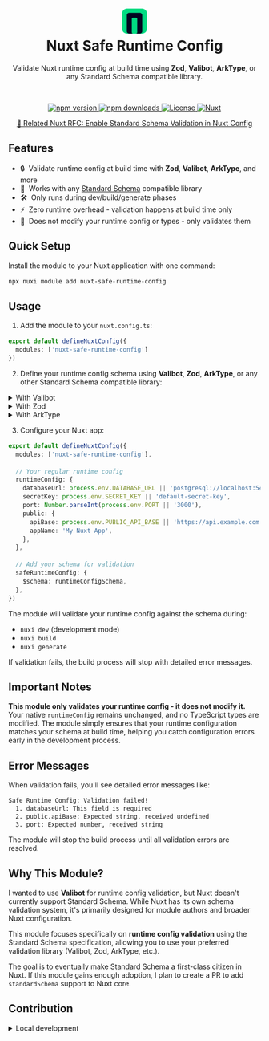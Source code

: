 <h1 align="center">
  <img alt="Nuxt safe runtime config logo" loading="lazy" width="50" height="50" decoding="async" data-nimg="1" style="color:transparent" src="https://raw.githubusercontent.com/onmax/nuxt-safe-runtime-config/refs/heads/main/.github/logo.svg" />
  </br>
  Nuxt Safe Runtime Config</h1>
<p align="center">
Validate Nuxt runtime config at build time using <b>Zod</b>, <b>Valibot</b>, <b>ArkType</b>, or any Standard Schema compatible library.
</p>
<br/>

<p align="center">
  <a href="https://www.npmjs.com/package/nuxt-safe-runtime-config">
    <img src="https://img.shields.io/npm/v/nuxt-safe-runtime-config.svg" alt="npm version" />
  </a>
  <a href="https://www.npmjs.com/package/nuxt-safe-runtime-config">
    <img src="https://img.shields.io/npm/dm/nuxt-safe-runtime-config.svg" alt="npm downloads" />
  </a>
  <a href="https://github.com/onmax/nuxt-safe-runtime-config/blob/main/LICENSE">
    <img src="https://img.shields.io/github/license/onmax/nuxt-safe-runtime-config.svg" alt="License" />
  </a>
  <a href="https://nuxt.com">
    <img src="https://img.shields.io/badge/Nuxt-3.0-00DC82.svg" alt="Nuxt" />
  </a>

  <p align="center">
    <a href="https://github.com/nuxt/nuxt/discussions/32301">
      🔗 Related Nuxt RFC: Enable Standard Schema Validation in Nuxt Config
    </a>
  </p>
</p>

## Features

- 🔒 &nbsp;Validate runtime config at build time with **Zod**, **Valibot**, **ArkType**, and more
- 🚀 &nbsp;Works with any [Standard Schema](https://standardschema.dev/) compatible library
- 🛠 &nbsp;Only runs during dev/build/generate phases
- ⚡ &nbsp;Zero runtime overhead - validation happens at build time only
- 📝 &nbsp;Does not modify your runtime config or types - only validates them

## Quick Setup

Install the module to your Nuxt application with one command:

```bash
npx nuxi module add nuxt-safe-runtime-config
```

## Usage

1. Add the module to your `nuxt.config.ts`:

```typescript
export default defineNuxtConfig({
  modules: ['nuxt-safe-runtime-config']
})
```

2. Define your runtime config schema using **Valibot**, **Zod**, **ArkType**, or any other Standard Schema compatible library:

<details>
<summary>With Valibot</summary>

```typescript
import { number, object, optional, string } from 'valibot'

const runtimeConfigSchema = object({
  public: object({
    apiBase: string(),
    appName: optional(string()),
  }),
  databaseUrl: string(),
  secretKey: string(),
  port: optional(number()),
})
```

</details>

<details>
<summary>With Zod</summary>

```typescript
import { z } from 'zod'

const runtimeConfigSchema = z.object({
  public: z.object({
    apiBase: z.string(),
    appName: z.string().optional(),
  }),
  databaseUrl: z.string(),
  secretKey: z.string(),
  port: z.number().optional(),
})
```

</details>

<details>
<summary>With ArkType</summary>

```typescript
import { type } from 'arktype'

const runtimeConfigSchema = type({
  'public': {
    'apiBase': 'string',
    'appName?': 'string'
  },
  'databaseUrl': 'string',
  'secretKey': 'string',
  'port?': 'number'
})
```

</details>

3. Configure your Nuxt app:

```typescript
export default defineNuxtConfig({
  modules: ['nuxt-safe-runtime-config'],

  // Your regular runtime config
  runtimeConfig: {
    databaseUrl: process.env.DATABASE_URL || 'postgresql://localhost:5432/mydb',
    secretKey: process.env.SECRET_KEY || 'default-secret-key',
    port: Number.parseInt(process.env.PORT || '3000'),
    public: {
      apiBase: process.env.PUBLIC_API_BASE || 'https://api.example.com',
      appName: 'My Nuxt App',
    },
  },

  // Add your schema for validation
  safeRuntimeConfig: {
    $schema: runtimeConfigSchema,
  },
})
```

The module will validate your runtime config against the schema during:

- `nuxi dev` (development mode)
- `nuxi build`
- `nuxi generate`

If validation fails, the build process will stop with detailed error messages.

## Important Notes

**This module only validates your runtime config - it does not modify it.** Your native `runtimeConfig` remains unchanged, and no TypeScript types are modified. The module simply ensures that your runtime configuration matches your schema at build time, helping you catch configuration errors early in the development process.

## Error Messages

When validation fails, you'll see detailed error messages like:

```
Safe Runtime Config: Validation failed!
  1. databaseUrl: This field is required
  2. public.apiBase: Expected string, received undefined
  3. port: Expected number, received string
```

The module will stop the build process until all validation errors are resolved.

## Why This Module?

I wanted to use **Valibot** for runtime config validation, but Nuxt doesn't currently support Standard Schema. While Nuxt has its own schema validation system, it's primarily designed for module authors and broader Nuxt configuration.

This module focuses specifically on **runtime config validation** using the Standard Schema specification, allowing you to use your preferred validation library (Valibot, Zod, ArkType, etc.).

The goal is to eventually make Standard Schema a first-class citizen in Nuxt. If this module gains enough adoption, I plan to create a PR to add `standardSchema` support to Nuxt core.

## Contribution

<details>
  <summary>Local development</summary>

```bash
# Install dependencies
pnpm install

# Generate type stubs
pnpm run dev:prepare

# Develop with the playground
pnpm run dev

# Build the playground
pnpm run dev:build

# Run ESLint
pnpm run lint

# Run Vitest
pnpm run test
pnpm run test:watch

# Release new version
pnpm run release
```

</details>
